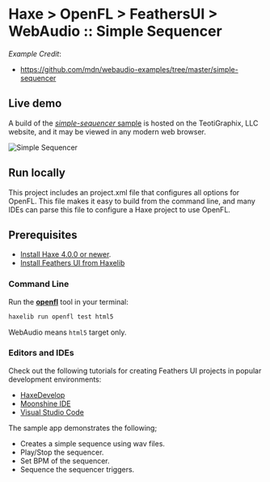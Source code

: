 # Haxe > OpenFL > FeathersUI > WebAudio :: Simple Sequencer

_Example Credit_:
  * https://github.com/mdn/webaudio-examples/tree/master/simple-sequencer

## Live demo

A build of the [_simple-sequencer_ sample](https://teotigraphix.com/io/web-audio/simple-sequencer) is hosted on the TeotiGraphix, LLC website, and it may be viewed in any modern web browser.

![Simple Sequencer](https://github.com/teotigraphix/haxe-feathersui-webaudio/blob/main/audiobuffer-noise/docs/screenshots/webaudio-simple-sequencer.png)
  
## Run locally

This project includes an project.xml file that configures all options for OpenFL. This file makes it easy to build from the command line, and many IDEs can parse this file to configure a Haxe project to use OpenFL.

## Prerequisites

- [Install Haxe 4.0.0 or newer](https://haxe.org/download/).
- [Install Feathers UI from Haxelib](https://feathersui.com/learn/haxe-openfl/installation/)

### Command Line

Run the [**openfl**](https://www.openfl.org/learn/haxelib/docs/tools/) tool in your terminal:

```sh
haxelib run openfl test html5
```

WebAudio means `html5` target only.

### Editors and IDEs

Check out the following tutorials for creating Feathers UI projects in popular development environments:

- [HaxeDevelop](https://feathersui.com/learn/haxe-openfl/haxedevelop/)
- [Moonshine IDE](https://feathersui.com/learn/haxe-openfl/moonshine-ide/)
- [Visual Studio Code](https://feathersui.com/learn/haxe-openfl/visual-studio-code/)


The sample app demonstrates the following;

  * Creates a simple sequence using wav files.
  * Play/Stop the sequencer.
  * Set BPM of the sequencer.
  * Sequence the sequencer triggers.
  
